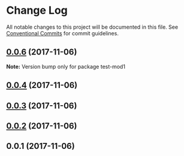 # Change Log

All notable changes to this project will be documented in this file.
See [Conventional Commits](https://conventionalcommits.org) for commit guidelines.

<a name="0.0.6"></a>
## [0.0.6](https://github.com/LittleBreak/lernaTest/compare/v0.0.5...v0.0.6) (2017-11-06)




**Note:** Version bump only for package test-mod1

<a name="0.0.4"></a>
## [0.0.4](https://xbrlcodebak.pansoft.com/xwebcom/changelogMod/compare/v0.0.3...v0.0.4) (2017-11-06)



<a name="0.0.3"></a>
## [0.0.3](https://xbrlcodebak.pansoft.com/xwebcom/changelogMod/compare/v0.0.2...v0.0.3) (2017-11-06)



<a name="0.0.2"></a>
## [0.0.2](https://xbrlcodebak.pansoft.com/xwebcom/changelogMod/compare/v0.0.1...v0.0.2) (2017-11-06)



<a name="0.0.1"></a>
## 0.0.1 (2017-11-06)
